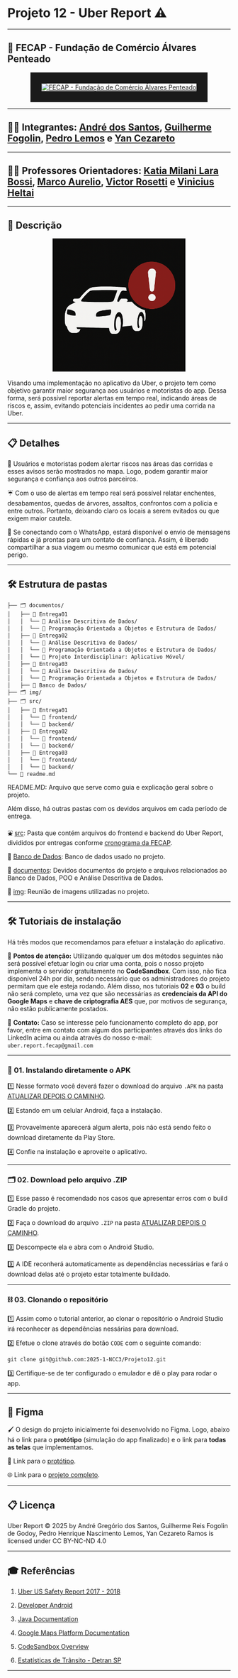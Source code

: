 # Projeto 12 - Uber Report ⚠️
---
## 🏫 FECAP - Fundação de Comércio Álvares Penteado

<p align="center">
<a href= "https://www.fecap.br/"><img src="https://encrypted-tbn0.gstatic.com/images?q=tbn:ANd9GcRhZPrRa89Kma0ZZogxm0pi-tCn_TLKeHGVxywp-LXAFGR3B1DPouAJYHgKZGV0XTEf4AE&usqp=CAU" alt="FECAP - Fundação de Comércio Álvares Penteado" border="25.0px"></a>
</p>

---

## 👨‍💻 Integrantes: [André dos Santos](https://www.linkedin.com/in/andr%C3%A9-dos-santos-greg%C3%B3rio-025a402ba/), [Guilherme Fogolin](https://www.linkedin.com/in/guilhermefogolin/), [Pedro Lemos](https://www.linkedin.com/in/pedrohnlemos/) e [Yan Cezareto](https://www.linkedin.com/in/yan-cezareto-792ba22b8/)

---

## 👨‍🏫 Professores Orientadores: [Katia Milani Lara Bossi](https://www.linkedin.com/in/katia-bossi/), [Marco Aurelio](https://github.com/fecaphub/Portfolio/blob/main), [Victor Rosetti](https://www.linkedin.com/in/victorbarq/) e [Vinicius Heltai](https://www.linkedin.com/in/vheltai/)

---

## 📄 Descrição

<p align="center">
  <img src="./img/icon.png" alt="Logo Uber Report" width="300">
</p>

Visando uma implementação no aplicativo da Uber, o projeto tem como objetivo garantir maior segurança aos usuários e motoristas do app. Dessa forma, será possível reportar alertas em tempo real, indicando áreas de riscos e, assim, evitando potenciais incidentes ao pedir uma corrida na Uber.

---

## 📋 Detalhes

🚗 Usuários e motoristas podem alertar riscos nas áreas das corridas e esses avisos serão mostrados no mapa. Logo, podem garantir maior segurança e confiança aos outros parceiros. 

☔ Com o uso de alertas em tempo real será possível relatar enchentes, desabamentos, quedas de árvores, assaltos, confrontos com a polícia e entre outros. Portanto, deixando claro os locais a serem evitados ou que exigem maior cautela.

📨 Se conectando com o WhatsApp, estará disponível o envio de mensagens rápidas e já prontas para um contato de confiança. Assim, é liberado compartilhar a sua viagem ou mesmo comunicar que está em potencial perigo.

---

## 🛠 Estrutura de pastas

```
├── 🗂️ documentos/
│   ├── 📁 Entrega01
│   │  └── 📂 Análise Descritiva de Dados/
│   │  └── 📂 Programação Orientada a Objetos e Estrutura de Dados/
│   ├── 📁 Entrega02
│   │  └── 📂 Análise Descritiva de Dados/
│   │  └── 📂 Programação Orientada a Objetos e Estrutura de Dados/
│   │  └── 📂 Projeto Interdisciplinar: Aplicativo Móvel/
│   ├── 📁 Entrega03
│   │  └── 📂 Análise Descritiva de Dados/
│   │  └── 📂 Programação Orientada a Objetos e Estrutura de Dados/
│   ├── 📁 Banco de Dados/
├── 🗂️ img/
├── 🗂️ src/
│   ├── 📁 Entrega01
│   │  └── 📂 frontend/
│   │  └── 📂 backend/
│   ├── 📁 Entrega02
│   │  └── 📂 frontend/
│   │  └── 📂 backend/
│   ├── 📁 Entrega03
│   │  └── 📂 frontend/
│   │  └── 📂 backend/
└── 📄 readme.md
```

README.MD: Arquivo que serve como guia e explicação geral sobre o projeto.

Além disso, há outras pastas com os devidos arquivos em cada período de entrega.

⛲ [src](./src): Pasta que contém arquivos do frontend e backend do Uber Report, divididos por entregas conforme [cronograma da FECAP](https://docs.google.com/spreadsheets/d/1XAU0Du1hr3-Ovd_fm97lalqogyW0x3dZgiF1NAt3IaI/edit?gid=1182897581#gid=1182897581).

🎲 [Banco de Dados](./documentos/Banco%20de%20Dados): Banco de dados usado no projeto.

📄 [documentos](./documentos): Devidos documentos do projeto e arquivos relacionados ao Banco de Dados, POO e Análise Descritiva de Dados.

📸 [img](./img): Reunião de imagens utilizadas no projeto.

---

## 🛠️ Tutoriais de instalação

Há três modos que recomendamos para efetuar a instalação do aplicativo.

🚨 **Pontos de atenção:** Utilizando qualquer um dos métodos seguintes não será possível efetuar login ou criar uma conta, pois o nosso projeto implementa o servidor gratuitamente no **CodeSandbox**. Com isso, não fica disponível 24h por dia, sendo necessário que os administradores do projeto permitam que ele esteja rodando. Além disso, nos tutoriais **02** e **03** o build não será completo, uma vez que são necessárias as **credenciais da API do Google Maps** e **chave de criptografia AES** que, por motivos de segurança, não estão publicamente postados.

📨 **Contato:** Caso se interesse pelo funcionamento completo do app, por favor, entre em contato com algum dos participantes através dos links do LinkedIn acima ou ainda através do nosso e-mail: `uber.report.fecap@gmail.com`

--- 

### 📱 01. Instalando diretamente o APK

1️⃣ Nesse formato você deverá fazer o download do arquivo `.APK` na pasta [ATUALIZAR DEPOIS O CAMINHO](./src). 

2️⃣ Estando em um celular Android, faça a instalação.

3️⃣ Provavelmente aparecerá algum alerta, pois não está sendo feito o download diretamente da Play Store.

4️⃣ Confie na instalação e aproveite o aplicativo.

---

### 🗂️ 02. Download pelo arquivo .ZIP

1️⃣ Esse passo é recomendado nos casos que apresentar erros com o build Gradle do projeto.

2️⃣ Faça o download do arquivo `.ZIP` na pasta [ATUALIZAR DEPOIS O CAMINHO](./src).

3️⃣ Descompecte ela e abra com o Android Studio.

3️⃣ A IDE reconherá automaticamente as dependências necessárias e fará o download delas até o projeto estar totalmente buildado.

---

### ⛓️ 03. Clonando o repositório

1️⃣ Assim como o tutorial anterior, ao clonar o repositório o Android Studio irá reconhecer as dependências nessárias para download.

2️⃣ Efetue o clone através do botão `CODE` com o seguinte comando:

```
git clone git@github.com:2025-1-NCC3/Projeto12.git
```
3️⃣ Certifique-se de ter configurado o emulador e dê o play para rodar o app.

---

## 🎨 Figma

🖌️ O design do projeto inicialmente foi desenvolvido no Figma. Logo, abaixo há o link para o **protótipo** (simulação do app finalizado) e o link para **todas as telas** que implementamos.

📲 Link para o [protótipo](https://www.figma.com/proto/gzVLnfMOuGmtoptiRN9vwm/Projeto3Semestre-Mobile?node-id=20-676&p=f&t=qdB3RaowYYSDwNsz-1&scaling=scale-down&content-scaling=fixed&page-id=0%3A1&starting-point-node-id=26%3A188&show-proto-sidebar=1).

🌐 Link para o [projeto completo](https://www.figma.com/design/gzVLnfMOuGmtoptiRN9vwm/Projeto3Semestre-Mobile?node-id=0-1&p=f&t=KQBJIWzWs6puk3QV-0).

---

## 📋 Licença

Uber Report © 2025 by André Gregório dos Santos, Guilherme Reis Fogolin de Godoy, Pedro Henrique Nascimento Lemos, Yan Cezareto Ramos is licensed under CC BY-NC-ND 4.0 

---

## 🎓 Referências

01. [Uber US Safety Report 2017 - 2018](https://www.uber-assets.com/image/upload/v1575580686/Documents/Safety/UberUSSafetyReport_201718_FullReport.pdf)

02. [Developer Android](https://developer.android.com/develop?hl=pt-br)

03. [Java Documentation](https://docs.oracle.com/en/java/)

04. [Google Maps Platform Documentation](https://developers.google.com/maps/documentation?hl=pt-br)

05. [CodeSandbox Overview](https://developers.google.com/maps/documentation?hl=pt-br)

06. [Estatísticas de Trânsito - Detran SP](https://www.detran.sp.gov.br/wps/portal/portaldetran/detran/estatisticastransito/)

---
